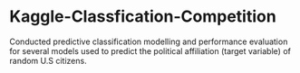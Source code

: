 # Kaggle-Classfication-Competition
Conducted predictive classification modelling and performance evaluation for several models used to predict the political affiliation (target variable) of random U.S citizens.
